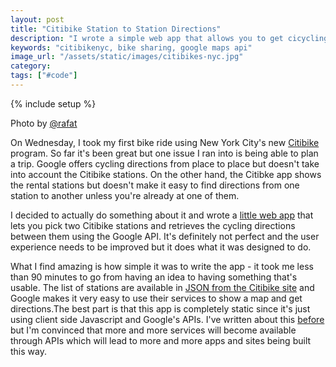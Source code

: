 ```yaml
---
layout: post
title: "Citibike Station to Station Directions"
description: "I wrote a simple web app that allows you to get cicycling directions from one Citibike station to another."
keywords: "citibikenyc, bike sharing, google maps api"
image_url: "/assets/static/images/citibikes-nyc.jpg"
category:
tags: ["#code"]
---
```

{% include setup %}
<div class="thumbnail">
    <amp-img src="{{ IMG_PATH }}citibikes-nyc.jpg"  width="1024" height="768" layout="responsive"></amp-img>
    <p>Photo by <a href="https://twitter.com/rafat/status/339046904979660800" target="_blank">@rafat</a></p>
</div>

On Wednesday, I took my first bike ride using New York City's new <a href="http://citibikenyc.com/" target="_blank">Citibike</a> program. So far it's been great but one issue I ran into is being able to plan a trip. Google offers cycling directions from place to place but doesn't take into account the Citibike stations. On the other hand, the Citibke app shows the rental stations but doesn't make it easy to find directions from one station to another unless you're already at one of them.

I decided to actually do something about it and wrote a <a href="https://dangoldin.github.io/citibike-station-directions/" target="_blank">little web app</a> that lets you pick two Citibike stations and retrieves the cycling directions between them using the Google API. It's definitely not perfect and the user experience needs to be improved but it does what it was designed to do.

What I find amazing is how simple it was to write the app - it took me less than 90 minutes to go from having an idea to having something that's usable. The list of stations are available in <a href="http://citibikenyc.com/stations/json" target="_blank">JSON from the Citibike site</a> and Google makes it very easy to use their services to show a map and get directions.The best part is that this app is completely static since it's just using client side Javascript and Google's APIs. I've written about this <a href="http://dangoldin.com/2013/03/12/mmmm-pseudo-static-sites/">before</a> but I'm convinced that more and more services will become available through APIs which will lead to more and more apps and sites being built this way.